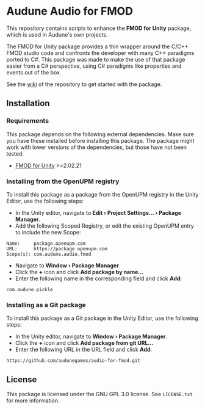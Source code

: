 # Audune Audio for FMOD

This repository contains scripts to enhance the **FMOD for Unity** package, which is used in Audune's own projects.

The FMOD for Unity package provides a thin wrapper around the C/C++ FMOD studio code and confronts the developer with many C++ paradigms ported to C#. This package was made to make the use of that package easier from a C# perspective, using C# paradigms like properties and events out of the box.

See the [wiki](https://github.com/audunegames/unity-audio-for-fmod/wiki) of the repository to get started with the package.

## Installation

### Requirements

This package depends on the following external dependencies. Make sure you have these installed before installing this package. The package might work with lower versions of the dependencies, but those have not been tested:

* [FMOD for Unity](https://fmod.com/download#fmodforunity) >=2.02.21

### Installing from the OpenUPM registry

To install this package as a package from the OpenUPM registry in the Unity Editor, use the following steps:

* In the Unity editor, navigate to **Edit › Project Settings... › Package Manager**.
* Add the following Scoped Registry, or edit the existing OpenUPM entry to include the new Scope:

```
Name:     package.openupm.com
URL:      https://package.openupm.com
Scope(s): com.audune.audio.fmod
```

* Navigate to **Window › Package Manager**.
* Click the **+** icon and click **Add package by name...**
* Enter the following name in the corresponding field and click **Add**:

```
com.audune.pickle
```

### Installing as a Git package

To install this package as a Git package in the Unity Editor, use the following steps:

* In the Unity editor, navigate to **Window › Package Manager**.
* Click the **+** icon and click **Add package from git URL...**
* Enter the following URL in the URL field and click **Add**:

```
https://github.com/audunegames/audio-for-fmod.git
```

## License

This package is licensed under the GNU GPL 3.0 license. See `LICENSE.txt` for more information.
